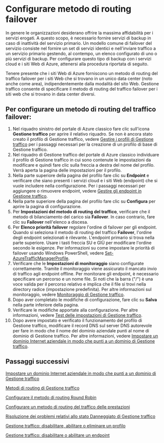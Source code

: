 <properties 
   pageTitle="Gestione un metodo di routing del traffico failover di Gestione traffico | Microsoft Azure"
   description="Questo articolo aiuterà a configurare il metodo di routing del traffico failover in Gestione traffico"
   services="traffic-manager"
   documentationCenter=""
   authors="sdwheeler"
   manager="carmonm"
   editor="tysonn" />
<tags 
   ms.service="traffic-manager"
   ms.devlang="na"
   ms.topic="article"
   ms.tgt_pltfrm="na"
   ms.workload="infrastructure-services"
   ms.date="06/10/2016"
   ms.author="sewhee" />

# Configurare metodo di routing failover

In genere le organizzazioni desiderano offrire la massima affidabilità per i servizi erogati. A questo scopo, è necessario fornire servizi di backup in caso di inattività del servizio primario. Un modello comune di failover del servizio consiste nel fornire un set di servizi identici e nell'inviare traffico a un servizio primario gestendo, al contempo, un elenco configurato di uno o più servizi di backup. Per configurare questo tipo di backup con i servizi cloud e i siti Web di Azure, attenersi alla procedura riportata di seguito.

Tenere presente che i siti Web di Azure forniscono un metodo di routing del traffico failover per i siti Web che si trovano in un unico data center (noto anche come area), indipendentemente dalla modalità del sito Web. Gestione traffico consente di specificare il metodo di routing del traffico failover per i siti web che si trovano in data center diversi.

## Per configurare un metodo di routing del traffico failover:

1. Nel riquadro sinistro del portale di Azure classico fare clic sull'icona **Gestione traffico** per aprire il relativo riquadro. Se non è ancora stato creato il profilo di Gestione traffico, vedere [Gestire i profili di Gestione traffico](traffic-manager-manage-profiles.md) per i passaggi necessari per la creazione di un profilo di base di Gestione traffico.
2. Nel riquadro di Gestione traffico del portale di Azure classico individuare il profilo di Gestione traffico in cui sono contenute le impostazioni da modificare e quindi fare clic sulla freccia a destra del nome del profilo. Verrà aperta la pagina delle impostazioni per il profilo.
3. Nella parte superiore della pagina del profilo fare clic su **Endpoint** e verificare che siano presenti i servizi cloud e i siti Web (endpoint) che si vuole includere nella configurazione. Per i passaggi necessari per aggiungere o rimuovere endpoint, vedere [Gestire gli endpoint in Gestione traffico](traffic-manager-endpoints.md).
4. Nella parte superiore della pagina del profilo fare clic su **Configura** per aprire la pagina di configurazione.
5. Per **Impostazioni del metodo di routing del traffico**, verificare che il metodo di bilanciamento del carico sia **Failover**. In caso contrario, fare clic su **Failover** nell'elenco a discesa.
6. Per **Elenco priorità failover** regolare l'ordine di failover per gli endpoint. Quando si seleziona il metodo di routing del traffico **Failover**, l'ordine degli endpoint selezionati è rilevante. L'endpoint primario si trova nella parte superiore. Usare i tasti freccia SU e GIÙ per modificare l'ordine secondo le esigenze. Per informazioni su come impostare le priorità di failover usando Windows PowerShell, vedere [Set-AzureTrafficManagerProfile](http://go.microsoft.com/fwlink/p/?LinkId=400880).
7. Verificare che le **Impostazioni di monitoraggio** siano configurate correttamente. Tramite il monitoraggio viene assicurato il mancato invio di traffico agli endpoint offline. Per monitorare gli endpoint, è necessario specificare un percorso e un nome file. Si noti che la barra ("/") è una voce valida per il percorso relativo e implica che il file si trovi nella directory radice (impostazione predefinita). Per altre informazioni sul monitoraggio, vedere [Monitoraggio di Gestione traffico](traffic-manager-monitoring.md).
8. Dopo aver completato le modifiche di configurazione, fare clic su **Salva** nella parte inferiore della pagina.
9. Verificare le modifiche apportate alla configurazione. Per altre informazioni, vedere [Test delle impostazioni di Gestione traffico](traffic-manager-testing-settings.md).
10. Dopo avere impostato e verificato il funzionamento del profilo di Gestione traffico, modificare il record DNS sul server DNS autorevole per fare in modo che il nome del dominio aziendale punti al nome di dominio di Gestione traffico. Per altre informazioni, vedere [Impostare un dominio Internet aziendale in modo che punti a un dominio di Gestione traffico](traffic-manager-point-internet-domain.md).

## Passaggi successivi

[Impostare un dominio Internet aziendale in modo che punti a un dominio di Gestione traffico](traffic-manager-point-internet-domain.md)

[Metodi di routing di Gestione traffico](traffic-manager-routing-methods.md)

[Configurare il metodo di routing Round Robin](traffic-manager-configure-round-robin-routing-method.md)

[Configurare un metodo di routing del traffico delle prestazioni](traffic-manager-configure-performance-routing-method.md)

[Risoluzione dei problemi relativi allo stato Danneggiato di Gestione traffico](traffic-manager-troubleshooting-degraded.md)

[Gestione traffico: disabilitare, abilitare o eliminare un profilo](disable-enable-or-delete-a-profile.md)

[Gestione traffico: disabilitare o abilitare un endpoint](disable-or-enable-an-endpoint.md)

 

<!---HONumber=AcomDC_0824_2016-->